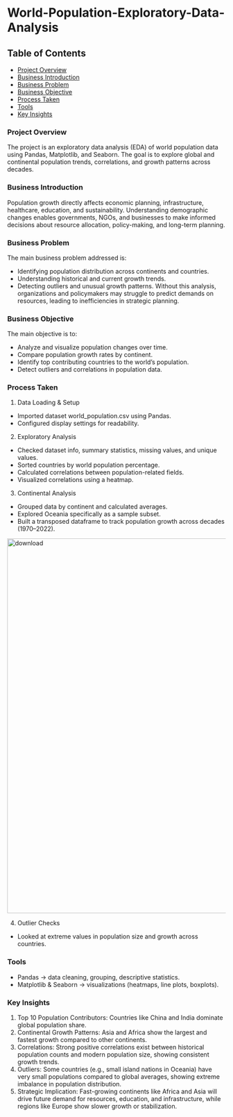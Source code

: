 # World-Population-Exploratory-Data-Analysis
## Table of Contents
- [Project Overview](#project-overview)
- [Business Introduction](#business-introduction)
- [Business Problem](#business-problem)
- [Business Objective](#business-objective)
- [Process Taken](#process-taken)
- [Tools](#tools)
- [Key Insights](#key-insights)
### Project Overview
The project is an exploratory data analysis (EDA) of world population data using Pandas, Matplotlib, and Seaborn. The goal is to explore global and continental population trends, correlations, and growth patterns across decades.
### Business Introduction
Population growth directly affects economic planning, infrastructure, healthcare, education, and sustainability. Understanding demographic changes enables governments, NGOs, and businesses to make informed decisions about resource allocation, policy-making, and long-term planning.
### Business Problem
The main business problem addressed is:
- Identifying population distribution across continents and countries.
- Understanding historical and current growth trends.
- Detecting outliers and unusual growth patterns.
Without this analysis, organizations and policymakers may struggle to predict demands on resources, leading to inefficiencies in strategic planning.
### Business Objective
The main objective is to:
- Analyze and visualize population changes over time.
- Compare population growth rates by continent.
- Identify top contributing countries to the world’s population.
- Detect outliers and correlations in population data.
 ### Process Taken

1. Data Loading & Setup
  - Imported dataset world_population.csv using Pandas.
  - Configured display settings for readability.
2. Exploratory Analysis
  - Checked dataset info, summary statistics, missing values, and unique values.
  - Sorted countries by world population percentage.
  - Calculated correlations between population-related fields.
  - Visualized correlations using a heatmap.
3. Continental Analysis
  - Grouped data by continent and calculated averages.
  - Explored Oceania specifically as a sample subset.
  - Built a transposed dataframe to track population growth across decades (1970–2022).
<img width="1630" height="863" alt="download" src="https://github.com/user-attachments/assets/c55a1be4-02f3-4f11-8a5b-ffdab540ff93" />

4. Outlier Checks
  - Looked at extreme values in population size and growth across countries.
### Tools
  - Pandas → data cleaning, grouping, descriptive statistics.
  - Matplotlib & Seaborn → visualizations (heatmaps, line plots, boxplots).

### Key Insights
1. Top 10 Population Contributors: Countries like China and India dominate global population share.
2. Continental Growth Patterns: Asia and Africa show the largest and fastest growth compared to other continents.
3. Correlations: Strong positive correlations exist between historical population counts and modern population size, showing consistent growth trends.
4. Outliers: Some countries (e.g., small island nations in Oceania) have very small populations compared to global averages, showing extreme imbalance in population distribution.
5. Strategic Implication: Fast-growing continents like Africa and Asia will drive future demand for resources, education, and infrastructure, while regions like Europe show slower growth or stabilization.
